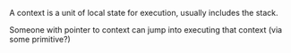 A context is a unit of local state for execution, usually includes the stack.

Someone with pointer to context can jump into executing that context (via some primitive?)
